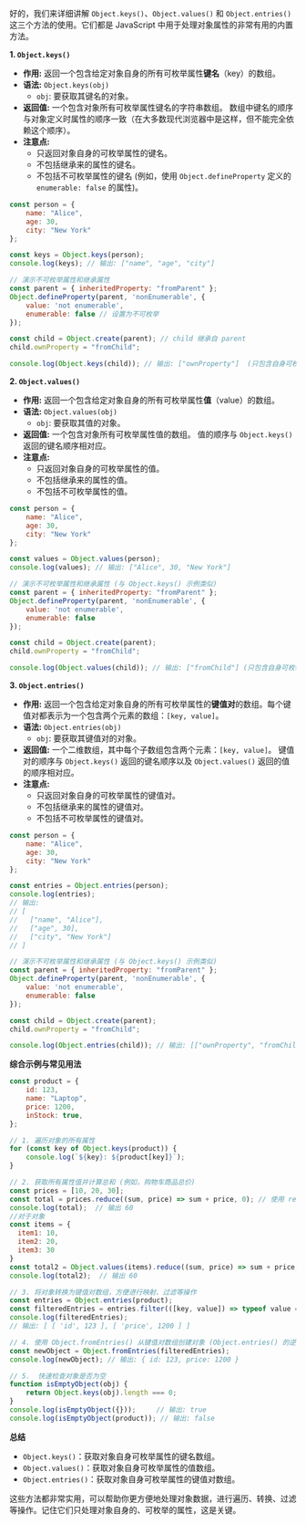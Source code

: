 好的，我们来详细讲解 `Object.keys()`、`Object.values()` 和 `Object.entries()` 这三个方法的使用。它们都是 JavaScript 中用于处理对象属性的非常有用的内置方法。

**1. `Object.keys()`**

*   **作用:**  返回一个包含给定对象自身的所有可枚举属性**键名**（key）的数组。
*   **语法:** `Object.keys(obj)`
    *   `obj`:  要获取其键名的对象。
*   **返回值:** 一个包含对象所有可枚举属性键名的字符串数组。  数组中键名的顺序与对象定义时属性的顺序一致（在大多数现代浏览器中是这样，但不能完全依赖这个顺序）。
*   **注意点:**
    *   只返回对象自身的可枚举属性的键名。
    *   不包括继承来的属性的键名。
    *   不包括不可枚举属性的键名 (例如，使用 `Object.defineProperty` 定义的 `enumerable: false` 的属性)。

```javascript
const person = {
    name: "Alice",
    age: 30,
    city: "New York"
};

const keys = Object.keys(person);
console.log(keys); // 输出: ["name", "age", "city"]

// 演示不可枚举属性和继承属性
const parent = { inheritedProperty: "fromParent" };
Object.defineProperty(parent, 'nonEnumerable', {
    value: 'not enumerable',
    enumerable: false // 设置为不可枚举
});

const child = Object.create(parent); // child 继承自 parent
child.ownProperty = "fromChild";

console.log(Object.keys(child)); // 输出: ["ownProperty"]  (只包含自身可枚举属性)
```

**2. `Object.values()`**

*   **作用:** 返回一个包含给定对象自身的所有可枚举属性**值**（value）的数组。
*   **语法:** `Object.values(obj)`
    *   `obj`: 要获取其值的对象。
*   **返回值:** 一个包含对象所有可枚举属性值的数组。 值的顺序与 `Object.keys()` 返回的键名顺序相对应。
*   **注意点:**
    *   只返回对象自身的可枚举属性的值。
    *   不包括继承来的属性的值。
    *   不包括不可枚举属性的值。

```javascript
const person = {
    name: "Alice",
    age: 30,
    city: "New York"
};

const values = Object.values(person);
console.log(values); // 输出: ["Alice", 30, "New York"]

// 演示不可枚举属性和继承属性 (与 Object.keys() 示例类似)
const parent = { inheritedProperty: "fromParent" };
Object.defineProperty(parent, 'nonEnumerable', {
    value: 'not enumerable',
    enumerable: false
});

const child = Object.create(parent);
child.ownProperty = "fromChild";

console.log(Object.values(child)); // 输出: ["fromChild"] (只包含自身可枚举属性的值)

```

**3. `Object.entries()`**

*   **作用:** 返回一个包含给定对象自身的所有可枚举属性的**键值对**的数组。每个键值对都表示为一个包含两个元素的数组：`[key, value]`。
*   **语法:** `Object.entries(obj)`
    *   `obj`: 要获取其键值对的对象。
*   **返回值:** 一个二维数组，其中每个子数组包含两个元素：`[key, value]`。 键值对的顺序与 `Object.keys()` 返回的键名顺序以及 `Object.values()` 返回的值的顺序相对应。
*   **注意点:**
    *   只返回对象自身的可枚举属性的键值对。
    *   不包括继承来的属性的键值对。
    *   不包括不可枚举属性的键值对。

```javascript
const person = {
    name: "Alice",
    age: 30,
    city: "New York"
};

const entries = Object.entries(person);
console.log(entries);
// 输出:
// [
//   ["name", "Alice"],
//   ["age", 30],
//   ["city", "New York"]
// ]

// 演示不可枚举属性和继承属性 (与 Object.keys() 示例类似)
const parent = { inheritedProperty: "fromParent" };
Object.defineProperty(parent, 'nonEnumerable', {
    value: 'not enumerable',
    enumerable: false
});

const child = Object.create(parent);
child.ownProperty = "fromChild";

console.log(Object.entries(child)); // 输出: [["ownProperty", "fromChild"]]

```

**综合示例与常见用法**

```javascript
const product = {
    id: 123,
    name: "Laptop",
    price: 1200,
    inStock: true,
};

// 1. 遍历对象的所有属性
for (const key of Object.keys(product)) {
    console.log(`${key}: ${product[key]}`);
}

// 2. 获取所有属性值并计算总和 (例如，购物车商品总价)
const prices = [10, 20, 30];
const total = prices.reduce((sum, price) => sum + price, 0); // 使用 reduce 求和
console.log(total);  // 输出 60
//对于对象
const items = {
  item1: 10,
  item2: 20,
  item3: 30
}
const total2 = Object.values(items).reduce((sum, price) => sum + price, 0);
console.log(total2);  // 输出 60

// 3. 将对象转换为键值对数组，方便进行映射、过滤等操作
const entries = Object.entries(product);
const filteredEntries = entries.filter(([key, value]) => typeof value === 'number');
console.log(filteredEntries);
// 输出: [ [ 'id', 123 ], [ 'price', 1200 ] ]

// 4. 使用 Object.fromEntries() 从键值对数组创建对象 (Object.entries() 的逆操作)
const newObject = Object.fromEntries(filteredEntries);
console.log(newObject); // 输出: { id: 123, price: 1200 }

// 5.  快速检查对象是否为空
function isEmptyObject(obj) {
    return Object.keys(obj).length === 0;
}
console.log(isEmptyObject({}));     // 输出: true
console.log(isEmptyObject(product)); // 输出: false
```

**总结**

*   `Object.keys()`：获取对象自身可枚举属性的键名数组。
*   `Object.values()`：获取对象自身可枚举属性的值数组。
*   `Object.entries()`：获取对象自身可枚举属性的键值对数组。

这些方法都非常实用，可以帮助你更方便地处理对象数据，进行遍历、转换、过滤等操作。记住它们只处理对象自身的、可枚举的属性，这是关键。
